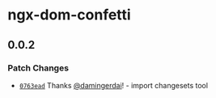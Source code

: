 # ngx-dom-confetti

## 0.0.2

### Patch Changes

- [`0763ead`](https://github.com/damingerdai/ngx-dom-confetti/commit/0763eadd423bd9124e9249a5b3b241651809b8f6) Thanks [@damingerdai](https://github.com/damingerdai)! - import changesets tool
